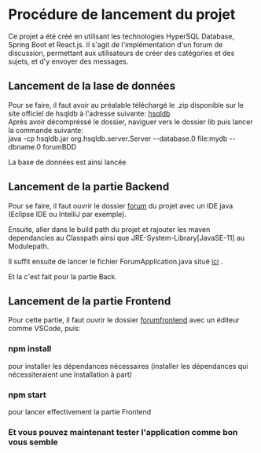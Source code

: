 # Procédure de lancement du projet

Ce projet a été créé en utilisant les technologies HyperSQL Database, Spring Boot et React.js. Il s'agit de l'implémentation d'un forum de discussion, permettant aux utilisateurs de créer des catégories et des sujets, et d'y envoyer des messages.

## Lancement de la lase de données

Pour se faire, il faut avoir au préalable téléchargé le .zip disponible sur le site officiel de hsqldb à l'adresse suivante: 
[hsqldb](https://hsqldb.org/) <br>
Après avoir décompréssé le dossier, naviguer vers le dossier lib puis lancer la commande suivante: <br>
java -cp hsqldb.jar org.hsqldb.server.Server --database.0 file:mydb --dbname.0 forumBDD

La base de données est ainsi lancée

## Lancement de la partie Backend

Pour se faire, il faut ouvrir le dossier [forum](https://gitlab.com/Anthonylat09/forum-de-discussion/-/tree/main/forum) du projet avec un IDE java (Eclipse IDE ou IntelliJ par exemple).

Ensuite, aller dans le build path du projet et rajouter les maven dependancies au Classpath ainsi que JRE-System-Library[JavaSE-11] au Modulepath.

Il suffit ensuite de lancer le fichier ForumApplication.java situé [ici](https://gitlab.com/Anthonylat09/forum-de-discussion/-/tree/main/forum/src/main/java/com/devteam/forum) .

Et la c'est fait pour la partie Back.


## Lancement de la partie Frontend

Pour cette partie, il faut ouvrir le dossier [forumfrontend](https://gitlab.com/Anthonylat09/forum-de-discussion/-/tree/main/forumfrontend) avec un éditeur comme VSCode, puis:

### npm install 
pour installer les dépendances nécessaires
(installer les dépendances qui nécessiteraient une installation à part)

### npm start
pour lancer effectivement la partie Frontend


### Et vous pouvez maintenant tester l'application comme bon vous semble

